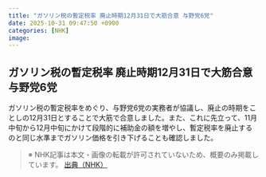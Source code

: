 ```yaml
---
title: "ガソリン税の暫定税率 廃止時期12月31日で大筋合意 与野党6党"
date: 2025-10-31 09:47:50 +0900
categories: [NHK]
image: 
---
```

## ガソリン税の暫定税率 廃止時期12月31日で大筋合意 与野党6党

ガソリン税の暫定税率をめぐり、与野党6党の実務者が協議し、廃止の時期をことしの12月31日とすることで大筋で合意しました。また、これに先立って、11月中旬から12月中旬にかけて段階的に補助金の額を増やし、暫定税率を廃止するのと同じ水準までガソリン価格を引き下げることも確認しました。

> ※ NHK記事は本文・画像の転載が許可されていないため、概要のみ掲載しています。
[出典（NHK）](http://www3.nhk.or.jp/news/html/20251031/k10014964261000.html)
